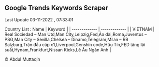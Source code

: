 

## Google Trends Keywords Scraper 
 
Last Update 03-11-2022 , 07:33:01

Country List :
 Name  | Keyword |
| ------------- | ------------- |
| VIETNAM | Real Sociedad – Man Utd,Man City,Leipzig,Fed,Áo dài,Roma,Juventus – PSG,Man City – Sevilla,Chelsea – Dinamo,Telegram,Milan – RB Salzburg,Trận đấu cúp c1,Liverpool,Genshin code,Hữu Tín,FED tăng lãi suất,Hynam,Frankfurt,Nissan Kicks,Lê Âu Ngân Anh |



© Abdul Muttaqin 
